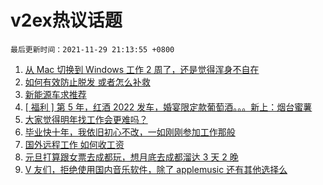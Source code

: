 # v2ex热议话题

`最后更新时间：2021-11-29 21:13:55 +0800`

1. [从 Mac 切换到 Windows 工作 2 周了，还是觉得浑身不自在](https://www.v2ex.com/t/818671)
1. [如何有效防止脱发 或者怎么补救](https://www.v2ex.com/t/818600)
1. [新能源车求推荐](https://www.v2ex.com/t/818730)
1. [[ 福利 ] 第 5 年，红酒 2022 发车，婚宴限定款葡萄酒。。。新上：烟台蜜薯](https://www.v2ex.com/t/818723)
1. [大家觉得明年找工作会更难吗？](https://www.v2ex.com/t/818663)
1. [毕业快十年，我依旧初心不改，一如刚刚参加工作那般](https://www.v2ex.com/t/818629)
1. [国外远程工作 如何收工资](https://www.v2ex.com/t/818621)
1. [元旦打算跟女票去成都玩，想月底去成都溜达 3 天 2 晚](https://www.v2ex.com/t/818589)
1. [V 友们，拒绝使用国内音乐软件，除了 applemusic 还有其他选择么](https://www.v2ex.com/t/818729)

